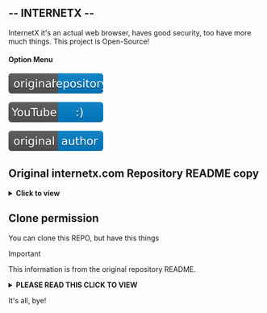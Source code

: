 ## -- INTERNETX --

InternetX it's an actual web browser, haves good security, too have more much things. This project is Open-Source!

#### Option Menu

<p>
<a href="https://github.com/InternetX-browser/InternetX.com"><img alt="button1" src="./src/original_repository.svg"/></a>
</p><p>
<a href="https://youtube.com/@InternetX-browser"><img alt="button2" src="./src/youtube.svg"/></a>
</p><p>
<a href="https://github.com/nico1monte"><img alt="button3" src="./src/original_author.svg"/></a>
</p>

## Original internetx.com Repository README copy

<details>
<summary><b>Click to view</b></summary>


# 🌐 InternetX 🔍 <img src="https://raw.githubusercontent.com/InternetX-browser/InternetX.com/b66c0d8de41209011c1d5114d458ccef7502f4a7/src/devtitle.svg">



InternetX it's an actual internet browser

## Potentials 💪🏻

Heres what this browser can do:

1. This browser have security on the sites.
- This site it's connected to the new project on the future
2. You can use it on your browser!
- It's how [google.com](https://google.com), you can visit it on the site. But this browser you can solo launch on the web.
3. Background GIFs
- You can upload and put on your background an GIF
4. Account System
- You can manage, create, edit and use your InternetX account.

## Clone repository 🤖

Yes, you can clone the InternetX's repository.

Execute with Git this command:

```git clone https://github.com/InternetX-browser/InternetX.com```

## Our contributors ⭐

![Account, first](https://avatars.githubusercontent.com/u/170886455?s=64&v=4)

</details>

## Clone permission

You can clone this REPO, but have this things

> [!IMPORTANT]
> This information is from the original repository README.

<details>
<summary><b>PLEASE READ THIS CLICK TO VIEW</b></summary>

Yes, you can clone the InternetX's repository.

Execute with Git this command:

```git clone https://github.com/InternetX-browser/InternetX.com```

> [!NOTE]
> The other information is solo for this repo.

1. If you clone this repository, please read the rules:
- 1. Don't publish your password, your name and other from the other repository
- 2. With this repository you can make that you want, but you can't use the normal assets.
- 3. It's your repository now, Use!
2. If you are an contributor from the other repository, don't make this things:
- 1. Don't say users password, name and other
- 2. Don't make things that it's not for an browser.
- 3. Make or update things that exist.
</details>

It's all, bye!
